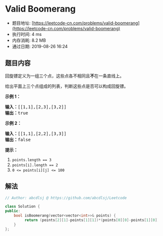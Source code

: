 # Valid Boomerang 
- 题目地址: [https://leetcode-cn.com/problems/valid-boomerang](https://leetcode-cn.com/problems/valid-boomerang)
- 执行时间: 4 ms
- 内存消耗: 8.2 MB
- 通过日期: 2019-08-26 16:24

## 题目内容
<p>回旋镖定义为一组三个点，这些点各不相同且<strong>不</strong>在一条直线上。</p>

<p>给出平面上三个点组成的列表，判断这些点是否可以构成回旋镖。</p>



<p><strong>示例 1：</strong></p>

<pre><strong>输入：</strong>[[1,1],[2,3],[3,2]]
<strong>输出：</strong>true
</pre>

<p><strong>示例 2：</strong></p>

<pre><strong>输入：</strong>[[1,1],[2,2],[3,3]]
<strong>输出：</strong>false</pre>



<p><strong>提示：</strong></p>

<ol>
	<li><code>points.length == 3</code></li>
	<li><code>points[i].length == 2</code></li>
	<li><code>0 <= points[i][j] <= 100</code></li>
</ol>


## 解法
```cpp
// Author: abcdlsj @ https://github.com/abcdlsj/Leetcode

class Solution {
public:
    bool isBoomerang(vector<vector<int>>& points) {
         return (points[2][1]-points[1][1])*(points[0][0]-points[1][0]) != (points[0][1]-points[1][1])*(points[2][0]-points[1][0]);
    }
};

```